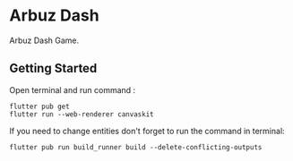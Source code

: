 # Arbuz Dash

Arbuz Dash Game.

## Getting Started

Open terminal and run command : 

```
flutter pub get
flutter run --web-renderer canvaskit
```

If you need to change entities don't forget to run the command in terminal:

```
flutter pub run build_runner build --delete-conflicting-outputs
```